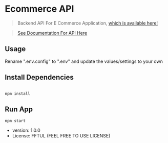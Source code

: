 # Ecommerce API

> Backend API For E Commerce Application, [which is available here!](https://github.com/sandeepDevJs/ecommerceProject)

> [See Documentation For API Here](https://documenter.getpostman.com/view/12289426/TWDUryKg)

## Usage

Rename ".env.config" to ".env" and update the values/settings to your own

## Install Dependencies

```

npm install

```

## Run App

```
npm start

```

- version: 1.0.0
- License: FFTUL (FEEL FREE TO USE LICENSE)
